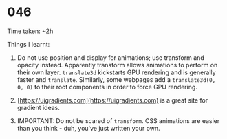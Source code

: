 # 046

Time taken: ~2h

Things I learnt:

1. Do not use position and display for animations; use transform and opacity instead.
Apparently transform allows animations to perform on their own layer.
`translate3d` kickstarts GPU rendering and is generally faster and `translate`.
Similarly, some webpages add a `translate3d(0, 0, 0)` to their root components in order to
force GPU rendering.

2. [https://uigradients.com](https://uigradients.com) is a great site for gradient ideas.

3. IMPORTANT: Do not be scared of `transform`. CSS animations are easier than you think -
duh, you've just written your own.
